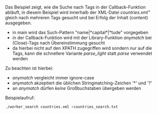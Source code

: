 Das Beispiel zeigt, wie die Suche nach Tags in der Callback-Funktion abläuft, in diesem Beispiel wird innerhalb der XML-Datei *countries.xml"* gleich nach mehreren Tags gesucht und bei Erfolg der Inhalt (content) ausgegeben.  
* in main wird das Such-Pattern "name|\*capital\*|\*tude" vorgegeben
* in der Callback-Funktion wird mit der Library-Funktion *anymatch* bei (Close)-Tags nach Übereinstimmung gesucht
* da hierbei nicht auf den XPATH zugegriffen wird sondern nur auf die Tags, kann die schnellere Variante *parse_light* statt *parse* verwendet werden  

Zu beachten ist hierbei:  
* *anymatch* vergleicht immer ignore-case
* *anymatch* akzeptiert die üblichen Stringmatching-Zeichen '\*' und '?'
* an *anymatch* dürfen *keine* Großbuchstaben übergeben werden

Beispielaufruf:
```bash
./worker_search countries.xml >countries_search.txt
```
